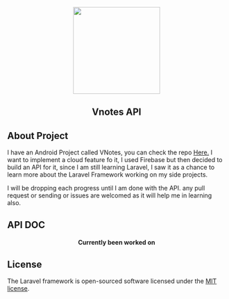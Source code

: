 <p align="center"><a href="https://play.google.com/store/apps/details?id=com.viewus.v_notes" target="_blank"><img src="https://play-lh.googleusercontent.com/N9hfwLmAxH1eIY6kN9Rji4SSFPhPdcC9AwmavVcz6o1ArGp8bPXigkehbiW4ax4PVh09=w480-h960" width="200"></a></p>

<h2 align="center">Vnotes API</h2>

## About Project
I have an Android Project called VNotes, you can check the repo <a href="https://github.com/quiet-programmer/hive_note_app">Here.</a> I want to implement a cloud feature fo it, I used Firebase but then decided to build an API for it, since I am still learning Laravel, I saw it as a chance to learn more about the Laravel Framework working on my side projects.

I will be dropping each progress until I am done with the API. any pull request or sending or issues are welcomed as it will help me in learning also.

## API DOC
<h4 align="center">Currently been worked on</h4>

## License

The Laravel framework is open-sourced software licensed under the [MIT license](https://opensource.org/licenses/MIT).
